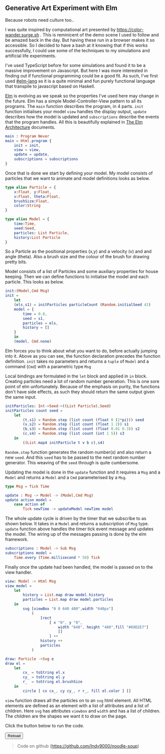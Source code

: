 ## **Generative Art Experiment with Elm**

Because robots need culture too..

I was quite inspired by computational art presented by https://color-wander.surge.sh . This is reminicent of the demo scene I used to follow and be amazed back in the day. But having these run in a browser makes it so accessible. So I decided to have a bash at it knowing that if this works successfully, I could use some of the techniques to my simulations and artificial life experiments.

I've used TypeScript before for some simulations and found it to be a massive improvement on Javascript. But here I was more interested in finding out if functional programming could be a good fit. As such, I've first used [#elm-lang](https://twitter.com/search?q=%23elmlang) as it is a quite minimal and fun purely functional language that transpile to javascript based on Haskell. 

[Elm](http://elm-lang.org/) is evolving as we speak so the properties I've used here may change in the future. Elm has a simple Model-Controller-View pattern to all its programs. The `main` function describes the program, in 4 parts. `init` function initialises your model `view` handles the display output, `update` describes how the model is updated and `subscriptions` describe the events that the program handles. All this is beautifully explained in [The Elm Architecture](http://guide.elm-lang.org/architecture/index.html) documents.

```elm
main : Program Never
main = Html.program {
	init = init,
    view = view,
    update = update,
    subscriptions = subscriptions
}
```

Once that is done we start by defining your model. My model consists of particles that we want to animate and model definitions looks as below.

```elm
type alias Particle = {
	x:Float, y:Float,
    v:Float, theta:Float,
    brushSize:Float,
    color:String
}

type alias Model = {
    time:Time,
    seed:Seed,
    particles: List Particle,
    history:List Particle
}
```

So a Particle as the positional properties (x,y) and a velocity (v) and and angle (theta). Also a brush size and the colour of the brush for drawing pretty bits. 

Model consists of a list of Particles and some auxiliary properties for house keeping. Then we can define functions to initialise the model and each particle. This looks as below.

```elm
init:(Model,Cmd Msg)
init =
	let 
	(els,s1) = initParticles particleCount (Random.initialSeed 42)
    model = {
	    time = 0.0,
        seed = s1,
        particles = els,
        history = []
    }
    in
    (model, Cmd.none)
```

Elm forces you to think about what you want to do, before actually jumping into it. Above as you can see, the function declaration precedes the function definition. `init` takes no parameters and returns a `tuple` of `Model` and a command (`Cmd`) with a parametric type `Msg` 

Local bindings are formulated in the `let` block and applied in `in` block. Creating particles need a lot of random number generation. This is one sore point of elm unfortunately. Because of the emphasis on purity, the functions don't have side effects, as such they should return the same output given the same input. 

```elm
initParticles: Int->Seed->((List Particle),Seed)
initParticles count seed =
    let
        (t,s1) = Random.step (list count (float 0 (2*pi))) seed
        (v,s2) = Random.step (list count (float 1 2)) s1
        (b,s3) = Random.step (list count (float 0.01 0.3)) s2
        (c,s4) = Random.step (list count (int 1 5)) s3
    in
        ((List.map4 initParticle t v b c),s4)
```

`Random.step` function generates the random number(s) and also return a new `seed`. And this `seed` has to be passed to the next random number generator. This weaving of the `seed` through is quite cumbersome.

Updating the model is done in the `update` function and it requires a `Msg` and a `Model` and returns a `Model` and a `Cmd` parameterised by a `Msg`.

```elm
type Msg = Tick Time

update : Msg -> Model -> (Model,Cmd Msg)
update action model =
    case action of
        Tick newTime -> updateModel newTime model
```
The whole update cycle is driven by the timer that we subscribe to as shown below. It takes in a `Model` and returns a subscription of `Msg` type. `update` function above handles the timer tick event message and updates the model. The wiring up of the messages passing is done by the elm framework.

```elm
subscriptions : Model -> Sub Msg
subscriptions model = 
    Time.every (Time.millisecond * 50) Tick
```

Finally once the update had been handled, the model is passed on to the view handler.

```elm
view: Model -> Html Msg
view model =
    let
        history = List.map draw model.history
        particles = List.map draw model.particles
    in
        svg [viewBox "0 0 640 480",width "640px"]
            (
                [rect 
	                [ x "0", y "0", 
		                width "640", height "480",fill "#69D2E7"] 
		                []
		            ] ++
                history ++
                particles
            )

draw: Particle ->Svg e
draw el =
    let 
        cx_ = toString el.x
        cy_ = toString el.y
        r_  = toString el.brushSize
    in
        circle [ cx cx_, cy cy_, r r_, fill el.color ] []

```
`view` function draws all the particles on to an `svg` html element. All HTML elements are defined as an element with a list of attributes and a list of children. Here `svg` has attributes `viewbox` and `width` and has a list of children. The children are the shapes we want it to draw on the page.


Click the button below to run the code.


<div>
<script type="text/javascript" src="../scripts/gen-art-elm/gen-art.js"></script>
<div id='fhf'></div>
<script>Elm.Main.embed(fhf);</script>
<button onclick="location.reload();">Reload</button>
</div>


>Code on github (https://github.com/Indy9000/noodle-soup)